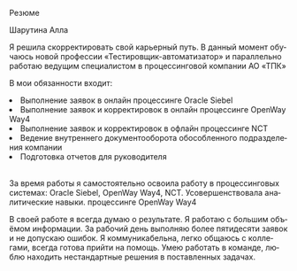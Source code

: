 <html>

<head>
 <meta charset="utf-8">
 <p>Резюме</p>

</head>

<body lang=RU>

<p>Шарутина Алла</p>

<p>Я решила скорректировать свой карьерный путь. В данный момент обучаюсь новой профессии «Тестировщик-автоматизатор» и параллельно работаю ведущим специалистом в процессинговой компании АО «ТПК»</p>
 <p>В мои обязанности входит:</p>
 <li>Выполнение заявок в онлайн процессинге Oracle Siebel</li>
<li>Выполнение заявок и корректировок в онлайн процессинге OpenWay Way4</li>
<li>Выполнение заявок и корректировок в офлайн процессинге NCT</li>
<li>Ведение внутреннего документооборота обособленного подразделения компании</li>
<li>Подготовка отчетов для руководителя</li><br>

<p>За время работы я самостоятельно освоила работу в процессинговых системах: Oracle Siebel, OpenWay Way4, NCT. Усовершенствовала аналитические навыки.
процессинге OpenWay Way4</p>
<p>В своей работе я всегда думаю о результате. Я работаю с большим объёмом информации. За рабочий день выполняю более пятидесяти заявок и не допускаю ошибок. Я коммуникабельна, легко общаюсь с коллегами, всегда готова прийти на помощь. Умею работать в команде, люблю находить нестандартные решения в поставленных задачах.</p>


<p class=MsoNormal>&nbsp;</p>

</div>

</body>

</html>
